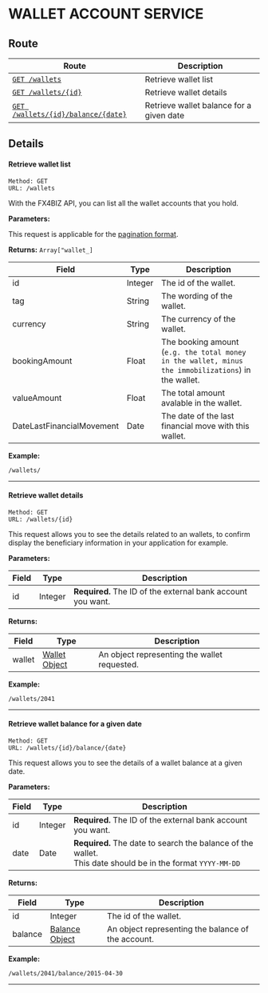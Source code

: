 # WALLET ACCOUNT SERVICE #

## Route ##

| Route | Description |
|-------|-------------|
| [`GET /wallets`](#get-wallet-list) | Retrieve wallet list |
| [`GET /wallets/{id}`](#get-wallet-details) | Retrieve wallet details |
| [`GET /wallets/{id}/balance/{date}`](#get-wallet-balance-from-date) | Retrieve wallet balance for a given date |

## Details ##

#### <a id="get-wallet-list"></a> Retrieve wallet list ####

```
Method: GET 
URL: /wallets
```
With the FX4BIZ API, you can list all the wallet accounts that you hold. 

**Parameters:**

This request is applicable for the [pagination format](../conventions/formatingConventions.md#pagination).

**Returns:** `Array["wallet_]`

| Field | Type | Description |
|-------|------|-------------|
| id | Integer | The id of the wallet. |
| tag | String | The wording of the wallet. |
| currency | String | The currency of the wallet. |
| bookingAmount | Float | The booking amount (`e.g. the total money in the wallet, minus the immobilizations`) in the wallet. |
| valueAmount | Float | The total amount avalable in the wallet. |
| DateLastFinancialMovement | Date | The date of the last financial move with this wallet. |

**Example:**
```
/wallets/
```

<hr />

#### <a id="get-wallet-details"></a> Retrieve wallet details ####

```
Method: GET 
URL: /wallets/{id}
```
This request allows you to see the details related to an wallets, to confirm display the beneficiary information in your application for example.  

**Parameters:**

| Field | Type | Description |
|-------|------|-------------|
| id | Integer | **Required.** The ID of the external bank account you want. |

**Returns:**

| Field | Type | Description |
|-------|------|-------------|
| wallet | [Wallet Object](../objects/objects.md#wallet_object) | An object representing the wallet requested. |

**Example:**
```
/wallets/2041
```

<hr />

#### <a id="get-wallet-balance-from-date"></a> Retrieve wallet balance for a given date ####

```
Method: GET 
URL: /wallets/{id}/balance/{date}
```
This request allows you to see the details of a wallet balance at a given date. 

**Parameters:**  

| Field | Type | Description |
|-------|------|-------------|
| id | Integer | **Required.** The ID of the external bank account you want. |
| date | Date | **Required.** The date to search the balance of the wallet. <br />This date should be in the format `YYYY-MM-DD` |

**Returns:**

| Field | Type | Description |
|-------|------|-------------|
| id | Integer | The id of the wallet. |
| balance | [Balance Object](../objects/objects.md#balance_object) | An object representing the balance of the account. |

**Example:**
```
/wallets/2041/balance/2015-04-30
```

<hr />

